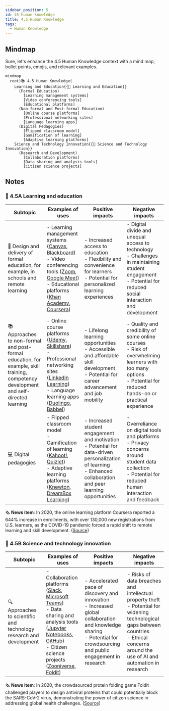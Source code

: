 ```yaml
---
sidebar_position: 5
id: 45-human-knowledge
title: 4.5 Human Knowledge
tags:
  - Human Knowledge
---
```


## Mindmap

Sure, let's enhance the 4.5 Human Knowledge context with a mind map, bullet points, emojis, and relevant examples.

```mermaid
mindmap
  root)📚 4.5 Human Knowledge(
    Learning and Education{{🏫 Learning and Education}}
      (Formal Education)
        [Learning management systems]
        [Video conferencing tools] 
        [Educational platforms]
      (Non-formal and Post-formal Education)
        [Online course platforms]
        [Professional networking sites]
        [Language learning apps]
      (Digital Pedagogies)
        [Flipped classroom model]
        [Gamification of learning]
        [Adaptive learning platforms]
    Science and Technology Innovation{{🔬 Science and Technology Innovation}}
      (Research and Development)
        [Collaboration platforms]
        [Data sharing and analysis tools]
        [Citizen science projects]
```

## Notes

### 🏫 4.5A Learning and education

| Subtopic | Examples of uses | Positive impacts | Negative impacts |
|----------|------------------|------------------|------------------|
| 🏫 Design and delivery of formal education, for example, in schools and remote learning | - Learning management systems ([Canvas](https://www.instructure.com/canvas), [Blackboard](https://www.blackboard.com/)) <br/> - Video conferencing tools ([Zoom](https://zoom.us/), [Google Meet](https://meet.google.com/)) <br/> - Educational platforms ([Khan Academy](https://www.khanacademy.org/), [Coursera](https://www.coursera.org/)) | - Increased access to education <br/> - Flexibility and convenience for learners <br/> - Potential for personalized learning experiences | - Digital divide and unequal access to technology <br/> - Challenges in maintaining student engagement <br/> - Potential for reduced social interaction and development |
| 📚 Approaches to non-formal and post-formal education, for example, skill training, competency development and self-directed learning | - Online course platforms ([Udemy](https://www.udemy.com/), [Skillshare](https://www.skillshare.com/)) <br/> - Professional networking sites ([LinkedIn Learning](https://www.linkedin.com/learning/)) <br/> - Language learning apps ([Duolingo](https://www.duolingo.com/), [Babbel](https://www.babbel.com/)) | - Lifelong learning opportunities <br/> - Accessible and affordable skill development <br/> - Potential for career advancement and job mobility | - Quality and credibility of some online courses <br/> - Risk of overwhelming learners with too many options <br/> - Potential for reduced hands-on or practical experience |
| 💻 Digital pedagogies | - Flipped classroom model <br/> - Gamification of learning ([Kahoot!](https://kahoot.com/), [Quizlet](https://quizlet.com/)) <br/> - Adaptive learning platforms ([Knewton](https://www.knewton.com/), [DreamBox Learning](https://www.dreambox.com/)) | - Increased student engagement and motivation <br/> - Potential for data-driven personalization of learning <br/> - Enhanced collaboration and peer learning opportunities | - Overreliance on digital tools and platforms <br/> - Privacy concerns around student data collection <br/> - Potential for reduced human interaction and feedback |

🗞️ **News item**: In 2020, the online learning platform Coursera reported a 644% increase in enrollments, with over 130,000 new registrations from U.S. learners, as the COVID-19 pandemic forced a rapid shift to remote learning and skill development. ([Source](https://about.coursera.org/press/2020/09/coursera-reports-644-percent-increase-in-new-enrollments-globally-this-year-as-the-pandemic-drives-unprecedented-demand-for-online-learning/))

### 🔬 4.5B Science and technology innovation

| Subtopic | Examples of uses | Positive impacts | Negative impacts |
|----------|------------------|------------------|------------------|
| 🔍 Approaches to scientific and technology research and development | - Collaboration platforms ([Slack](https://slack.com/), [Microsoft Teams](https://www.microsoft.com/en-us/microsoft-teams/group-chat-software)) <br/> - Data sharing and analysis tools ([Jupyter Notebooks](https://jupyter.org/), [GitHub](https://github.com/)) <br/> - Citizen science projects ([Zooniverse](https://www.zooniverse.org/), [Foldit](https://fold.it/)) | - Accelerated pace of discovery and innovation <br/> - Increased global collaboration and knowledge sharing <br/> - Potential for crowdsourcing and public engagement in research | - Risks of data breaches and intellectual property theft <br/> - Potential for widening technological gaps between countries <br/> - Ethical concerns around the use of AI and automation in research |

🗞️ **News item**: In 2020, the crowdsourced protein folding game Foldit challenged players to design antiviral proteins that could potentially block the SARS-CoV-2 virus, demonstrating the power of citizen science in addressing global health challenges. ([Source](https://fold.it/portal/node/2008610))